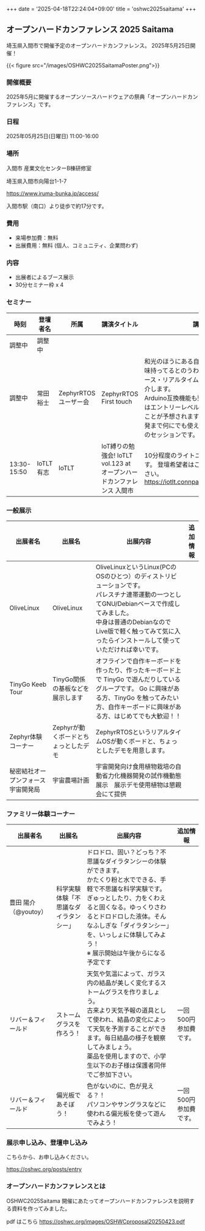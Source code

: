 +++
date = '2025-04-18T22:24:04+09:00'
title = 'oshwc2025saitama'
+++

## オープンハードカンファレンス 2025 Saitama

埼玉県入間市で開催予定のオープンハードカンファレンス。 2025年5月25日開催！

{{< figure src="/images/OSHWC2025SaitamaPoster.png">}}



### 開催概要
2025年5月に開催するオープンソースハードウェアの祭典「オープンハードカンファレンス」です。

### 日程
2025年05月25日(日曜日) 11:00-16:00

### 場所
入間市 産業文化センターB棟研修室

埼玉県入間市向陽台1-1-7

https://www.iruma-bunka.jp/access/

入間市駅（南口）より徒歩で約17分です。


### 費用

- 来場参加費：無料
- 出展費用：無料 (個人、コミュニティ、企業問わず)

### 内容

- 出展者によるブース展示
- 30分セミナー枠 x 4


### セミナー

| 時刻 | 登壇者名 | 所属                 | 講演タイトル | 講演内容 |
| --- | --- | --- | --- | --- |
| 調整中 | 調整中 |  |      |  | 
| 調整中 | 常田裕士 | ZephyrRTOSユーザー会 | ZephyrRTOS First touch     | 和光のほうにある自動車メーカーさんも興味持ってるとのうわさの、注目のオープンソース・リアルタイムOSのZephyrについて紹介します。<br>Arduino互換機能も整備されつつあり、今後はエントリーレベルの用途も拡張していくことが予想されます。電子工作から宇宙開発まで何にでも使えるRTOSの「はじめ方」のセッションです。 | 
| 13:30-15:50 | IoTLT有志 | IoTLT | IoT縛りの勉強会! IoTLT vol.123 at オープンハードカンファレンス 入間市 | 10分程度のライトニングトークを募集します。 登壇希望者はこちらから登録してください。 https://iotlt.connpass.com/event/356009/ |
### 一般展示

| 出展者名                          | 出展名         | 出展内容 | 追加情報                                                                | 
| ------------------------------------ | -------------------------------------- | ------------------------------------------------------------------------------------------------------------------------------------------------------------------------------------------------------------------------------------------------------------------------------------------------------- | ----------------------------------------------------------------------------- | 
| OliveLinux                           | OliveLinux                             | OliveLinuxというLinux(PCのOSのひとつ）のディストリビューションです。<br>パレスチナ連帯運動の一つとしてGNU/Debianベースで作成してみました。<br>中身は普通のDebianなのでLive版で軽く触ってみて気に入ったらインストールして使っていただければ幸いです。                                                    | 
| TinyGo Keeb Tour                     | TinyGo関係の基板などを展示します       | オフラインで自作キーボードを作ったり、作ったキーボード上で TinyGo で遊んだりしているグループです。 Go に興味がある方、TinyGo を触ってみたい方、自作キーボードに興味がある方、はじめてでも大歓迎！！                                                                                                              | 
| Zephyr体験コーナー                   | Zephyrが動くボードとちょっとしたデモ   | ZephyrRTOSというリアルタイムOSが動くボードと、ちょっとしたデモを用意します。                                                                                                                                                                                                                                      | 
| 秘密結社オープンフォース　宇宙開発局 | 宇宙農場計画                           | 宇宙開発向け食用植物栽培の自動省力化機器開発の試作機動態展示　展示デモ使用植物は懇親会にて提供                                                                                                                                                                                                            | 
### ファミリー体験コーナー 
| 出展者名                             | 出展名                                 | 出展内容                                                                                                                                                                                                                                                                                                | 追加情報                                                                | 
| ------------------------------------ | -------------------------------------- | ------------------------------------------------------------------------------------------------------------------------------------------------------------------------------------------------------------------------------------------------------------------------------------------------------- | ----------------------------------------------------------------------------- | 
| 豊田 陽介（@youtoy）                 | 科学実験体験「不思議なダイラタンシー」 | ドロドロ、固い？どっち？不思議なダイラタンシーの体験ができます。<br>かたくり粉と水でできる、手軽で不思議な科学実験です。ぎゅっとしたり、力をくわえると固くなる。ゆっくりさわるとドロドロした液体。そんなふしぎな「ダイラタンシー」を、いっしょに体験してみよう！<br>※ 展示開始は午後からになる予定です |                                                                               | 
| リバー＆フィールド             | ストームグラスを作ろう！               | 天気や気温によって、ガラス内の結晶が美しく変化するストームグラスを作りましょう。<br>古来より天気予報の道具として使われ、結晶の変化によって天気を予測することができます。毎日結晶の様子を観察してみましょう。<br>薬品を使用しますので、小学生以下のお子様は保護者同伴でご参加下さい。                    | 一回500円参加費です。 | 
| リバー＆フィールド             | 偏光板であそぼう！               | 色がないのに、色が見える？！<br> パソコンやサングラスなどに使われる偏光板を使って遊んでみよう！        | 一回500円参加費です。 | 

### 展示申し込み、登壇申し込み

こちらから、お申し込みください。

https://oshwc.org/posts/entry

### オープンハードカンファレンスとは

OSHWC2025Saitama 開催にあたってオープンハードカンファレンスを説明する資料を作ってみました。


pdf はこちら https://oshwc.org/images/OSHWCproposal20250423.pdf
